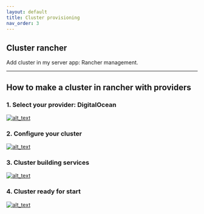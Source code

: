```yaml
---
layout: default
title: Cluster provisioning
nav_order: 3
---
```


## Cluster rancher
Add cluster in my server app: Rancher management.

---

## How to make a cluster in rancher with providers

### 1. Select your provider: DigitalOcean
[<img alt="alt_text" src="/rancher-documentation/assets/images/make-cluster/provider-cluster.png" />](/rancher-documentation/assets/images/make-cluster/provider-cluster.png)

### 2. Configure your cluster
[<img alt="alt_text" src="/rancher-documentation/assets/images/make-cluster/add-cluster.png" />](/rancher-documentation/assets/images/make-cluster/add-cluster.png)

### 3. Cluster building services
[<img alt="alt_text" src="/rancher-documentation/assets/images/make-cluster/build-cluster.png" />](/rancher-documentation/assets/images/make-cluster/build-cluster.png)

### 4. Cluster ready for start
[<img alt="alt_text" src="/rancher-documentation/assets/images/make-cluster/cluster-ready.png" />](/rancher-documentation/assets/images/make-cluster/cluster-ready.png)